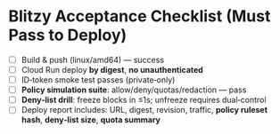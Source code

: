 # Blitzy Acceptance Checklist (Must Pass to Deploy)

- [ ] Build & push (linux/amd64) — success
- [ ] Cloud Run deploy **by digest**, **no unauthenticated**
- [ ] ID‑token smoke test passes (private‑only)
- [ ] **Policy simulation suite**: allow/deny/quotas/redaction — pass
- [ ] **Deny‑list drill**: freeze blocks in ≤1s; unfreeze requires dual‑control
- [ ] Deploy report includes: URL, digest, revision, traffic, **policy ruleset hash**, **deny‑list size**, **quota summary**
